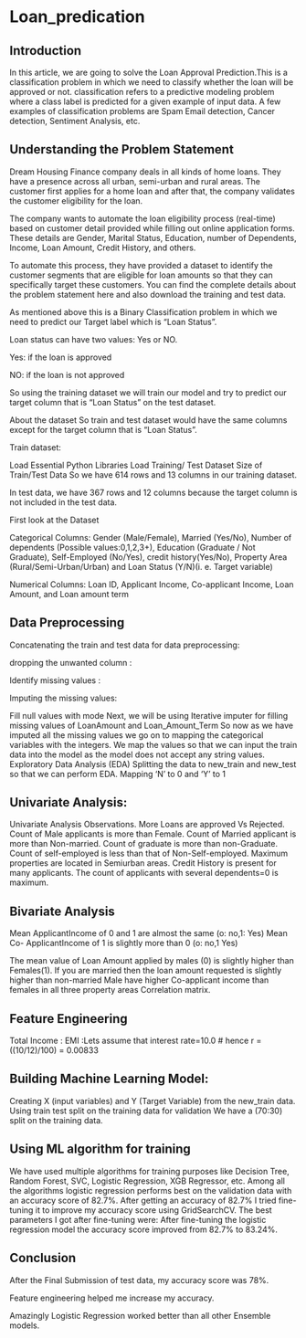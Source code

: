 # Loan_predication
## Introduction
In this article, we are going to solve the Loan Approval Prediction.This is a classification problem in which we need to classify whether the loan will be approved or not. classification refers to a predictive modeling problem where a class label is predicted for a given example of input data. A few examples of classification problems are Spam Email detection, Cancer detection, Sentiment Analysis, etc.



## Understanding the Problem Statement 
Dream Housing Finance company deals in all kinds of home loans. They have a presence across all urban, semi-urban and rural areas. The customer first applies for a home loan and after that, the company validates the customer eligibility for the loan.

The company wants to automate the loan eligibility process (real-time) based on customer detail provided while filling out online application forms. These details are Gender, Marital Status, Education, number of Dependents, Income, Loan Amount, Credit History, and others.

To automate this process, they have provided a dataset to identify the customer segments that are eligible for loan amounts so that they can specifically target these customers.
You can find the complete details about the problem statement here and also download the training and test data.


As mentioned above this is a Binary Classification problem in which we need to predict our Target label which is “Loan Status”.

Loan status can have two values: Yes or NO.

Yes: if the loan is approved

NO: if the loan is not approved

So using the training dataset we will train our model and try to predict our target column that is “Loan Status” on the test dataset.

About the dataset 
So train and test dataset would have the same columns except for the target column that is “Loan Status”.

Train dataset:

Load Essential Python Libraries
Load Training/ Test Dataset
Size of Train/Test Data
So we have 614 rows and 13 columns in our training dataset.



In test data, we have 367 rows and 12 columns because the target column is not included in the test data.

First look at the Dataset


Categorical Columns: Gender (Male/Female), Married (Yes/No), Number of dependents (Possible values:0,1,2,3+), Education (Graduate / Not Graduate), Self-Employed (No/Yes), credit history(Yes/No), Property Area (Rural/Semi-Urban/Urban) and Loan Status (Y/N)(i. e. Target variable)

Numerical Columns: Loan ID, Applicant Income, Co-applicant Income, Loan Amount, and Loan amount term

## Data Preprocessing
Concatenating the train and test data for data preprocessing:



dropping the unwanted column :



Identify missing values :



Imputing the missing values:



Fill null values with mode
Next, we will be using Iterative imputer for filling missing values of LoanAmount and Loan_Amount_Term
So now as we have imputed all the missing values we go on to mapping the categorical variables with the integers.
We map the values so that we can input the train data into the model as the model does not accept any string values.
Exploratory Data Analysis (EDA) 
Splitting the data to new_train and new_test so that we can perform EDA.
Mapping ‘N’ to 0 and ‘Y’ to 1



## Univariate Analysis:

Univariate Analysis Observations.
More Loans are approved Vs Rejected.
Count of Male applicants is more than Female.
Count of Married applicant is more than Non-married.
Count of graduate is more than non-Graduate.
Count of self-employed is less than that of Non-Self-employed.
Maximum properties are located in Semiurban areas.
Credit History is present for many applicants.
The count of applicants with several dependents=0 is maximum.

## Bivariate Analysis

Mean ApplicantIncome of 0 and 1 are almost the same (o: no,1: Yes)
Mean Co- ApplicantIncome of 1 is slightly more than 0 (o: no,1 Yes)


The mean value of Loan Amount applied by males (0) is slightly higher than Females(1).
If you are married then the loan amount requested is slightly higher than non-married
Male have higher Co-applicant income than females in all three property areas Correlation matrix.



 

## Feature Engineering
 
Total Income :
EMI :Lets assume that interest rate=10.0 # hence r = ((10/12)/100) = 0.00833

 
## Building Machine Learning Model:
Creating X (input variables) and Y (Target Variable) from the new_train data.
Using train test split on the training data for validation
We have a (70:30) split on the training data.

## Using ML algorithm for training
We have used multiple algorithms for training purposes like Decision Tree, Random Forest, SVC, Logistic Regression, XGB Regressor, etc.
Among all the algorithms logistic regression performs best on the validation data with an accuracy score of 82.7%.
After getting an accuracy of 82.7% I tried fine-tuning it to improve my accuracy score using GridSearchCV.
The best parameters I got after fine-tuning were:
After fine-tuning the logistic regression model the accuracy score improved from 82.7% to 83.24%.



## Conclusion
After the Final Submission of test data, my accuracy score was 78%.

Feature engineering helped me increase my accuracy.

Amazingly Logistic Regression worked better than all other Ensemble models.

 
